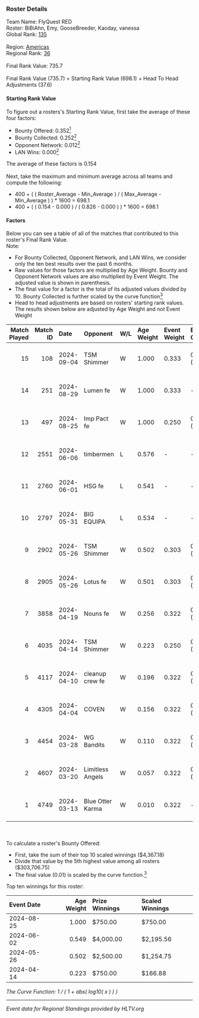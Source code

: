 ### Roster Details<br />
Team Name: FlyQuest RED<br />
Roster: BiBiAhn, Emy, GooseBreeder, Kaoday, vanessa<br />
Global Rank: [135](../standings_global.md)<br />
<br />
Region: [Americas]( ../standings_americas.md)<br />
Regional Rank: [36]( ../standings_americas.md)<br />
<br />
Final Rank Value:  735.7<br />
<br />
Final Rank Value (735.7) = Starting Rank Value (698.1) + Head To Head Adjustments (37.6)<br />

#### Starting Rank Value<br />
To figure out a rosters's Starting Rank Value, first take the average of these four factors:<br />
- Bounty Offered: 0.352[<sup>1</sup>](#table2)
- Bounty Collected: 0.252[<sup>2</sup>](#table1)
- Opponent Network: 0.012[<sup>2</sup>](#table1)
- LAN Wins: 0.000[<sup>2</sup>](#table1)

The average of these factors is 0.154<br />
<br />
Next, take the maximum and minimum average across all teams and compute the following:<br />
- 400 + ( ( Roster_Average - Min_Average ) / ( Max_Average - Min_Average ) ) * 1600 = 698.1
- 400 + ( ( 0.154 - 0.000 ) / ( 0.826 - 0.000 ) ) * 1600 = 698.1


#### Factors<br />
Below you can see a table of all of the matches that contributed to this roster's Final Rank Value.<br />
Note:<br />

- For Bounty Collected, Opponent Network, and LAN Wins, we consider only the ten best results over the past 6 months.
- Raw values for those factors are multiplied by Age Weight. Bounty and Opponent Network values are also multiplied by Event Weight. The adjusted value is shown in parenthesis.
- The final value for a factor is the total of its adjusted values divided by 10. Bounty Collected is further scaled by the curve function[<sup>3</sup>](#curveFunction)
- Head to head adjustments are based on rosters' starting rank values. The results shown below are adjusted by Age Weight and not Event Weight
<span id="table1"></span><br />


| Match Played | Match ID | Date       | Opponent         | W/L | Age Weight | Event Weight | Bounty Collected | Opponent Network | LAN Wins  | H2H Adj. | Roster                                           |
| -: | -: | :- | :- | :- | :- | :- | :- | :- | :- | -: | :- |
|           15 |      108 | 2024-09-04 | TSM Shimmer      | W   | 1.000      | 0.333        | 0.018 (0.006)    | 0.156 (0.052)    | 0 (0.000) |    13.54 | BiBiAhn, Emy, GooseBreeder, Kaoday, vanessa      |
|           14 |      251 | 2024-08-29 | Lumen fe         | W   | 1.000      | 0.333        | -                | 0.038 (0.013)    | 0 (0.000) |     6.99 | BiBiAhn, Emy, GooseBreeder, Kaoday, vanessa      |
|           13 |      497 | 2024-08-25 | Imp Pact fe      | W   | 1.000      | 0.250        | 0.001 (0.000)    | 0.075 (0.019)    | 0 (0.000) |    11.40 | BiBiAhn, Emy, GooseBreeder, Kaoday, vanessa      |
|           12 |     2551 | 2024-06-06 | timbermen        | L   | 0.576      | -            | -                | -                | -         |    -3.86 | BiBiAhn, Emy, GooseBreeder, Shakezullah, vanessa |
|           11 |     2760 | 2024-06-01 | HSG fe           | L   | 0.541      | -            | -                | -                | -         |    -7.42 | BiBiAhn, Emy, GooseBreeder, Kaoday, vanessa      |
|           10 |     2797 | 2024-05-31 | BIG EQUIPA       | L   | 0.534      | -            | -                | -                | -         |    -8.50 | BiBiAhn, Emy, GooseBreeder, Kaoday, vanessa      |
|            9 |     2902 | 2024-05-26 | TSM Shimmer      | W   | 0.502      | 0.303        | 0.018 (0.003)    | 0.156 (0.024)    | 0 (0.000) |     7.52 | BiBiAhn, Emy, GooseBreeder, Kaoday, vanessa      |
|            8 |     2905 | 2024-05-26 | Lotus fe         | W   | 0.501      | 0.303        | 0.003 (0.000)    | 0.028 (0.004)    | 0 (0.000) |     6.00 | BiBiAhn, Emy, GooseBreeder, Kaoday, vanessa      |
|            7 |     3858 | 2024-04-19 | Nouns fe         | W   | 0.256      | 0.322        | 0.003 (0.000)    | 0.046 (0.004)    | 0 (0.000) |     3.02 | BiBiAhn, Emy, GooseBreeder, Kaoday, vanessa      |
|            6 |     4035 | 2024-04-14 | TSM Shimmer      | W   | 0.223      | 0.250        | 0.018 (0.001)    | 0.156 (0.009)    | 0 (0.000) |     3.38 | BiBiAhn, Emy, GooseBreeder, Kaoday, vanessa      |
|            5 |     4117 | 2024-04-10 | cleanup crew fe  | W   | 0.196      | 0.322        | 0.001 (0.000)    | -                | 0 (0.000) |     2.16 | BiBiAhn, Emy, GooseBreeder, Kaoday, vanessa      |
|            4 |     4305 | 2024-04-04 | COVEN            | W   | 0.156      | 0.322        | 0.001 (0.000)    | -                | 0 (0.000) |     1.30 | BiBiAhn, Emy, GooseBreeder, Kaoday, vanessa      |
|            3 |     4454 | 2024-03-28 | WG Bandits       | W   | 0.110      | 0.322        | 0.001 (0.000)    | 0.010 (0.000)    | 0 (0.000) |     1.25 | BiBiAhn, Emy, GooseBreeder, Kaoday, vanessa      |
|            2 |     4607 | 2024-03-20 | Limitless Angels | W   | 0.057      | 0.322        | 0.001 (0.000)    | 0.012 (0.000)    | -         |     0.68 | BiBiAhn, Emy, GooseBreeder, Kaoday, vanessa      |
|            1 |     4749 | 2024-03-13 | Blue Otter Karma | W   | 0.010      | 0.322        | -                | 0.064 (0.000)    | -         |     0.12 | BiBiAhn, Emy, GooseBreeder, Kaoday, vanessa      |

<br />
<span id="table2"></span><br />
To calculate a roster's Bounty Offered:<br />

- First, take the sum of their top 10 scaled winnings ($4,367.18)
- Divide that value by the 5th highest value among all rosters ($303,706.75)
- The final value (0.01) is scaled by the curve function.[<sup>3</sup>](#curveFunction)

Top ten winnings for this roster:<br />

| Event Date | Age Weight | Prize Winnings | Scaled Winnings |
| :- | -: | :- | :- |
| 2024-08-25 |      1.000 | $750.00        | $750.00         |
| 2024-06-02 |      0.549 | $4,000.00      | $2,195.56       |
| 2024-05-26 |      0.502 | $2,500.00      | $1,254.75       |
| 2024-04-14 |      0.223 | $750.00        | $166.88         |


<span id="curveFunction"></span>_The Curve Function: 1 / ( 1 + abs( log10( x ) ) )_<br />

---
_Event data for Regional Standings provided by HLTV.org_<br />
